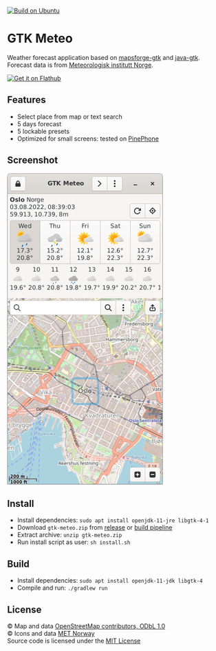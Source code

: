 [![Build on Ubuntu](https://github.com/bailuk/gtk-meteo/actions/workflows/build-on-ubuntu.yml/badge.svg)](https://github.com/bailuk/gtk-meteo/actions/workflows/build-on-ubuntu.yml)

# GTK Meteo
Weather forecast application based on [mapsforge-gtk](https://github.com/bailuk/mapsforge-gtk) and [java-gtk](https://github.com/bailuk/java-gtk).
Forecast data is from [Meteorologisk institutt Norge](https://www.met.no).

<a href='https://flathub.org/apps/ch.bailu.gtk_meteo'>
    <img width='240' alt='Get it on Flathub' src='https://flathub.org/api/badge?locale=nb-NO'/>
</a>

## Features
- Select place from map or text search
- 5 days forecast
- 5 lockable presets
- Optimized for small screens: tested on [PinePhone](https://www.pine64.org/pinephone/) 

## Screenshot
![Screenshot](screenshot.png) 

## Install
- Install dependencies: `sudo apt install openjdk-11-jre libgtk-4-1`
- Download `gtk-meteo.zip` from [release](https://github.com/bailuk/gtk-meteo/releases) or [build pipeline](https://github.com/bailuk/gtk-meteo/actions)
- Extract archive: `unzip gtk-meteo.zip`
- Run install script as user: `sh install.sh`

## Build
- Install dependencies: `sudo apt install openjdk-11-jdk libgtk-4`
- Compile and run: `./gradlew run`
 
## License
© Map and data [OpenStreetMap contributors, ODbL 1.0](https://osm.org/copyright)  
© Icons and data [MET Norway](https://api.met.no/doc/License)  
Source code is licensed under the [MIT License](https://en.wikipedia.org/wiki/MIT_License)
